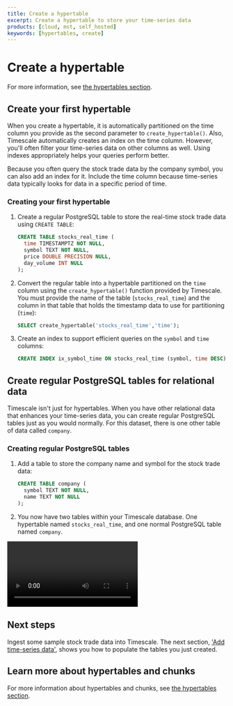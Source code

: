 ```yaml
---
title: Create a hypertable
excerpt: Create a hypertable to store your time-series data
products: [cloud, mst, self_hosted]
keywords: [hypertables, create]
---
```


<script>
    import HypertableIntro from "$docs/_partials/_hypertables-intro.md";
</script>

# Create a hypertable

<HypertableIntro />

For more information, see
[the hypertables section][hypertable-how-to].

## Create your first hypertable

When you create a hypertable, it is automatically partitioned on the time column
you provide as the second parameter to `create_hypertable()`. Also, Timescale
automatically creates an index on the time column. However, you'll often filter
your time-series data on other columns as well. Using indexes appropriately helps
your queries perform better.

Because you often query the stock trade data by the company symbol, you
can also add an index for it. Include the time column because time-series data
typically looks for data in a specific period of time.

<Procedure>

### Creating your first hypertable

1.  Create a regular PostgreSQL table to store the real-time stock trade data
    using `CREATE TABLE`:

    ```sql
    CREATE TABLE stocks_real_time (
      time TIMESTAMPTZ NOT NULL,
      symbol TEXT NOT NULL,
      price DOUBLE PRECISION NULL,
      day_volume INT NULL
    );
    ```

1.  Convert the regular table into a hypertable partitioned on the `time` column
    using the `create_hypertable()` function provided by Timescale. You must
    provide the name of the table (`stocks_real_time`) and the column in that
    table that holds the timestamp data to use for partitioning (`time`):

    ```sql
    SELECT create_hypertable('stocks_real_time','time');
    ```

1.  Create an index to support efficient queries on the `symbol` and `time`
    columns:

    ```sql
    CREATE INDEX ix_symbol_time ON stocks_real_time (symbol, time DESC);
    ```

</Procedure>

## Create regular PostgreSQL tables for relational data

Timescale isn't just for hypertables. When you have other relational data that
enhances your time-series data, you can create regular PostgreSQL tables just as
you would normally. For this dataset, there is one other table of data called
`company`.

<Procedure>

### Creating regular PostgreSQL tables

1.  Add a table to store the company name and symbol for the stock trade data:

    ```sql
    CREATE TABLE company (
      symbol TEXT NOT NULL,
      name TEXT NOT NULL
    );
    ```

1.  You now have two tables within your Timescale database. One hypertable
    named `stocks_real_time`, and one normal PostgreSQL table named `company`.

</Procedure>

<Video videoID="MpMw7yIjauI" label="Create a hypertable"></Video>

## Next steps

Ingest some sample stock trade data into Timescale. The next section,
['Add time-series data'][add-data],
shows you how to populate the tables you just created.

## Learn more about hypertables and chunks

For more information about hypertables and chunks, see
[the hypertables section][hypertable-how-to].

[add-data]: /getting-started/:currentVersion:/add-data/
[hypertable-how-to]: /use-timescale/:currentVersion:/hypertables/
